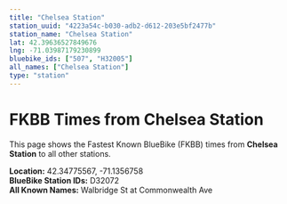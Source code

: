 ```yaml
---
title: "Chelsea Station"
station_uuid: "4223a54c-b030-adb2-d612-203e5bf2477b"
station_name: "Chelsea Station"
lat: 42.39636527849676
lng: -71.03987179230899
bluebike_ids: ["507", "H32005"]
all_names: ["Chelsea Station"]
type: "station"
---
```


# FKBB Times from Chelsea Station

This page shows the Fastest Known BlueBike (FKBB) times from **Chelsea Station** to all other stations.

**Location:** 42.34775567, -71.1356758  
**BlueBike Station IDs:** D32072  
**All Known Names:** Walbridge St at Commonwealth Ave

